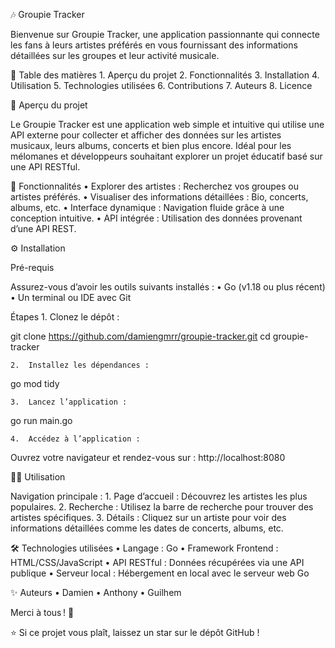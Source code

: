 🎶 Groupie Tracker

Bienvenue sur Groupie Tracker, une application passionnante qui connecte les fans à leurs artistes préférés en vous fournissant des informations détaillées sur les groupes et leur activité musicale.

🌟 Table des matières
	1.	Aperçu du projet
	2.	Fonctionnalités
	3.	Installation
	4.	Utilisation
	5.	Technologies utilisées
	6.	Contributions
	7.	Auteurs
	8.	Licence

🎯 Aperçu du projet

Le Groupie Tracker est une application web simple et intuitive qui utilise une API externe pour collecter et afficher des données sur les artistes musicaux, leurs albums, concerts et bien plus encore. Idéal pour les mélomanes et développeurs souhaitant explorer un projet éducatif basé sur une API RESTful.

🚀 Fonctionnalités
	•	Explorer des artistes : Recherchez vos groupes ou artistes préférés.
	•	Visualiser des informations détaillées : Bio, concerts, albums, etc.
	•	Interface dynamique : Navigation fluide grâce à une conception intuitive.
	•	API intégrée : Utilisation des données provenant d’une API REST.

⚙️ Installation

Pré-requis

Assurez-vous d’avoir les outils suivants installés :
	•	Go (v1.18 ou plus récent)
	•	Un terminal ou IDE avec Git

Étapes
	1.	Clonez le dépôt :

git clone https://github.com/damiengmrr/groupie-tracker.git
cd groupie-tracker


	2.	Installez les dépendances :

go mod tidy


	3.	Lancez l’application :

go run main.go


	4.	Accédez à l’application :
Ouvrez votre navigateur et rendez-vous sur :
http://localhost:8080

🧑‍💻 Utilisation

Navigation principale :
	1.	Page d’accueil : Découvrez les artistes les plus populaires.
	2.	Recherche : Utilisez la barre de recherche pour trouver des artistes spécifiques.
	3.	Détails : Cliquez sur un artiste pour voir des informations détaillées comme les dates de concerts, albums, etc.

🛠 Technologies utilisées
	•	Langage : Go
	•	Framework Frontend : HTML/CSS/JavaScript
	•	API RESTful : Données récupérées via une API publique
	•	Serveur local : Hébergement en local avec le serveur web Go

✨ Auteurs
	• Damien
    • Anthony
    • Guilhem

Merci à tous ! 🫶

⭐️ Si ce projet vous plaît, laissez un star sur le dépôt GitHub !